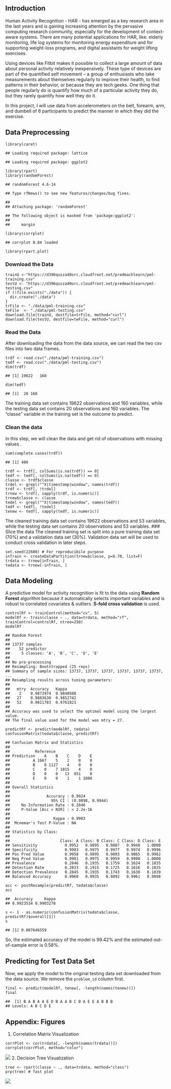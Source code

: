 Introduction
------------

Human Activity Recognition - HAR - has emerged as a key research area in
the last years and is gaining increasing attention by the pervasive
computing research community, especially for the development of
context-aware systems. There are many potential applications for HAR,
like: elderly monitoring, life log systems for monitoring energy
expenditure and for supporting weight-loss programs, and digital
assistants for weight lifting exercises.

Using devices like Fitbit makes it possible to collect a large amount of
data about personal activity relatively inexpensively. These type of
devices are part of the quantified self movement – a group of
enthusiasts who take measurements about themselves regularly to improve
their health, to find patterns in their behavior, or because they are
tech geeks. One thing that people regularly do is quantify how much of a
particular activity they do, but they rarely quantify how well they do
it.

In this project, I will use data from accelerometers on the belt,
forearm, arm, and dumbell of 6 participants to predict the manner in
which they did the exercise.

Data Preprocessing
------------------

    library(caret)

    ## Loading required package: lattice

    ## Loading required package: ggplot2

    library(rpart)
    library(randomForest)

    ## randomForest 4.6-14

    ## Type rfNews() to see new features/changes/bug fixes.

    ## 
    ## Attaching package: 'randomForest'

    ## The following object is masked from 'package:ggplot2':
    ## 
    ##     margin

    library(corrplot)

    ## corrplot 0.84 loaded

    library(rpart.plot)

### Download the Data

    trainU <-"https://d396qusza40orc.cloudfront.net/predmachlearn/pml-training.csv"
    testU <- "https://d396qusza40orc.cloudfront.net/predmachlearn/pml-testing.csv"
    if (!file.exists("./data")) {
      dir.create("./data")
    }
    trFile <- "./data/pml-training.csv"
    teFile  <- "./data/pml-testing.csv"
    download.file(trainU, destfile=trFile, method="curl")
    download.file(testU, destfile=teFile, method="curl")

### Read the Data

After downloading the data from the data source, we can read the two csv
files into two data frames.

    trdf <- read.csv("./data/pml-training.csv")
    tedf <- read.csv("./data/pml-testing.csv")
    dim(trdf)

    ## [1] 19622   160

    dim(tedf)

    ## [1]  20 160

The training data set contains 19622 observations and 160 variables,
while the testing data set contains 20 observations and 160 variables.
The “classe” variable in the training set is the outcome to predict.

### Clean the data

In this step, we will clean the data and get rid of observations with
missing values .

    sum(complete.cases(trdf))

    ## [1] 406

    trdf <- trdf[, colSums(is.na(trdf)) == 0] 
    tedf <- tedf[, colSums(is.na(tedf)) == 0] 
    classe <- trdf$classe
    trdel <- grepl("^X|timestamp|window", names(trdf))
    trdf <- trdf[, !trdel]
    trnew <- trdf[, sapply(trdf, is.numeric)]
    trnew$classe <- classe
    tedel <- grepl("^X|timestamp|window", names(tedf))
    tedf <- tedf[, !tedel]
    tenew <- tedf[, sapply(tedf, is.numeric)]

The cleaned training data set contains 19622 observations and 53
variables, while the testing data set contains 20 observations and 53
variables. \#\#\# Slice the data The cleaned training set is split into
a pure training data set (70%) and a validation data set (30%).
Validation data set will be used to conduct cross validation in later
steps.

    set.seed(22600) # For reproducibile purpose
    inTrain <- createDataPartition(trnew$classe, p=0.70, list=F)
    trdata <- trnew[inTrain, ]
    tedata <- trnew[-inTrain, ]

Data Modeling
-------------

A predictive model for activity recognition is fit to the data using
**Random Forest** algorithm because it automatically selects important
variables and is robust to correlated covariates & outliers .**5-fold
cross validation** is used.

    controlRf <- trainControl(method="cv", 5)
    modelRf <- train(classe ~ ., data=trdata, method="rf", trainControl=controlRf, ntree=250)
    modelRf

    ## Random Forest 
    ## 
    ## 13737 samples
    ##    52 predictor
    ##     5 classes: 'A', 'B', 'C', 'D', 'E' 
    ## 
    ## No pre-processing
    ## Resampling: Bootstrapped (25 reps) 
    ## Summary of sample sizes: 13737, 13737, 13737, 13737, 13737, 13737, ... 
    ## Resampling results across tuning parameters:
    ## 
    ##   mtry  Accuracy   Kappa    
    ##    2    0.9873974  0.9840508
    ##   27    0.9883630  0.9852742
    ##   52    0.9811783  0.9761821
    ## 
    ## Accuracy was used to select the optimal model using the largest value.
    ## The final value used for the model was mtry = 27.

    predictRf <- predict(modelRf, tedata)
    confusionMatrix(tedata$classe, predictRf)

    ## Confusion Matrix and Statistics
    ## 
    ##           Reference
    ## Prediction    A    B    C    D    E
    ##          A 1667    5    2    0    0
    ##          B    8 1127    4    0    0
    ##          C    0    7 1015    4    0
    ##          D    0    0   13  951    0
    ##          E    0    0    1    1 1080
    ## 
    ## Overall Statistics
    ##                                           
    ##                Accuracy : 0.9924          
    ##                  95% CI : (0.9898, 0.9944)
    ##     No Information Rate : 0.2846          
    ##     P-Value [Acc > NIR] : < 2.2e-16       
    ##                                           
    ##                   Kappa : 0.9903          
    ##  Mcnemar's Test P-Value : NA              
    ## 
    ## Statistics by Class:
    ## 
    ##                      Class: A Class: B Class: C Class: D Class: E
    ## Sensitivity            0.9952   0.9895   0.9807   0.9948   1.0000
    ## Specificity            0.9983   0.9975   0.9977   0.9974   0.9996
    ## Pos Pred Value         0.9958   0.9895   0.9893   0.9865   0.9982
    ## Neg Pred Value         0.9981   0.9975   0.9959   0.9990   1.0000
    ## Prevalence             0.2846   0.1935   0.1759   0.1624   0.1835
    ## Detection Rate         0.2833   0.1915   0.1725   0.1616   0.1835
    ## Detection Prevalence   0.2845   0.1935   0.1743   0.1638   0.1839
    ## Balanced Accuracy      0.9968   0.9935   0.9892   0.9961   0.9998

    acc <- postResample(predictRf, tedata$classe)
    acc

    ##  Accuracy     Kappa 
    ## 0.9923534 0.9903278

    s <- 1 - as.numeric(confusionMatrix(tedata$classe, predictRf)$overall[1])
    s

    ## [1] 0.007646559

So, the estimated accuracy of the model is 99.42% and the estimated
out-of-sample error is 0.58%.

Predicting for Test Data Set
----------------------------

Now, we apply the model to the original testing data set downloaded from
the data source. We remove the `problem_id` column first.

    final <- predict(modelRf, tenew[, -length(names(tenew))])
    final

    ##  [1] B A B A A E D B A A B C B A E E A B B B
    ## Levels: A B C D E

Appendix: Figures
-----------------

1.  Correlation Matrix Visualization

<!-- -->

    corrPlot <- cor(trdata[, -length(names(trdata))])
    corrplot(corrPlot, method="color")

![](practical_ML_files/figure-markdown_strict/unnamed-chunk-10-1.png) 2.
Decision Tree Visualization

    tree <- rpart(classe ~ ., data=trdata, method="class")
    prp(tree) # fast plot

![](practical_ML_files/figure-markdown_strict/unnamed-chunk-11-1.png)
